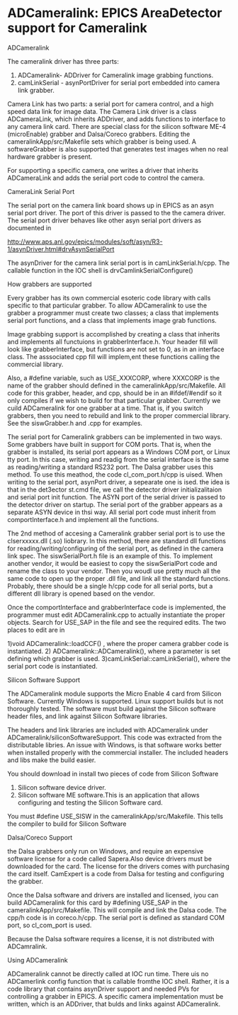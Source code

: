 # ADCameralink: EPICS AreaDetector support for Cameralink



ADCameralink

The cameralink driver has three parts:

1. ADCameralink- ADDriver for Cameralink image grabbing functions.
2. camLinkSerial - asynPortDriver for serial port embedded into camera link grabber.


Camera Link has two parts: a serial port for camera control, and a high speed 
data link for image data. The Camera Link driver is a class ADCameraLink, which 
inherits ADDriver, and adds functions to interface to any camera link card. There 
are special class for the silicon software ME-4 (microEnable) grabber and Dalsa/Coreco grabbers.
Editing the cameralinkApp/src/Makefile sets which grabber is being used. 
A softwareGrabber is also supported that generates test images when no real hardware
grabber is present.


For supporting a specific camera, one writes a driver that inherits ADCameraLink 
and adds the serial port code to control the camera.


CameraLink Serial Port

The serial port on the camera link board shows up in EPICS as an asyn serial 
port driver. The port of this driver is passed to the the camera driver. The 
serial port driver behaves like other asyn serial port drivers as documented in

http://www.aps.anl.gov/epics/modules/soft/asyn/R3-1/asynDriver.html#drvAsynSerialPort


The asynDriver for the camera link serial port is in camLinkSerial.h/cpp. The callable
function in the IOC shell is
drvCamlinkSerialConfigure()

 



How grabbers are supported

Every grabber has its own commercial esoteric code library with calls specific to that 
particular grabber. To allow ADCameralink to use the grabber a programmer must create two
classes; a class that implements serial port functions, and a class that implements image
grab functions. 

Image grabbing support is accomplished by creating a class that inherits and implements all
functuions in grabberInterface.h. Your header fill will look like grabberInterface, but functions
are not set to 0, as in an interface class. The asssociated cpp fill will implem,ent these functions
calling the commercial library. 

Also, a #define variable, such as USE_XXXCORP, where XXXCORP is the name of the grabber should 
defined in the cameralinkApp/src/Makefile. All code for this grabber, header, and cpp, should be in an 
#ifdef/#endif so it only compiles if we wish to build for that particular grabber. Currently
we cuild ADCameralink for one grabber at a time. That is, if you switch grabbers, then you need
to rebuild and link to the proper commercial library. See the siswGrabber.h and .cpp for examples.

The serial port for Cameralink grabbers can be implemented in two ways. Some grabbers 
have built in support for COM ports. That is, when the grabber is installed, its serial port
appears as a Windows COM port, or Linux tty port. In this case, writing and readig from the
serial interface is the same as reading/writing a standard RS232 port. The Dalsa grabber
uses this method. To use this meathod, the code cl_com_port.h/cpp is uised. When writing
to the serial port, asynPort driver, a sepearate one is ised. the idea is that in the det3ector
st.cmd file, we call the detector driver initializalitaion and serial port init function. The
ASYN port of the serial driver is passed to the detector driver on startup. The serial port
of the grabber appears as a separate ASYN device in thsi way. All serial port code must inherit
from comportInterface.h and implement all the functions. 

The 2nd method of accesing a Cameralink grabber serial port is to use the clserxxxxx.dll (.so)
liobrary. In this method, there are standard dll functions for reading/writing/configuring of 
the serial port, as defined in the camera link spec. The siswSerialPort.h file is an example 
of this. To implement another vendor, it would be easiest to copy the siswSerialPort code
and rename the class to your vendor. Then you woudl use pretty much all the same code to
open up the proper .dll file, and link all the standard functions. Probably, there should 
be a single h/cpp code for all serial ports, but a different dll library is opened based on 
the vendor. 


Once the comportInterface and grabberInterface code is implemented, the programmer must edit
ADCameralink.cpp to actually instantiate the proper objects. Search for USE_SAP in the file
and see the required edits. The two places to edit are in

1)void ADCameralink::loadCCF() , where the proper camera grabber code is instantiated.
2) ADCameralink::ADCameralink(), where a parameter is set defining which grabber is used.
3)camLinkSerial::camLinkSerial(), where the serial port code is instantiated.



Silicon Software Support

The ADCameralink module supports the Micro Enable 4 card from Silicon Software. Currently
Windows is supported. Linux support builds but is not thoroughly tested. 
The software must build against the Silicon software header files, and link against 
Silicon Software libraries.


The headers and link libraries are included with ADCameralink under 
ADCameralink/siliconSoftwareSupport. This code was extracted from the distributable
libries. An issue with Windows, is that software works better when installed properly with
the commercial installer. The included headers and libs make the build easier. 

You should download in install two pieces of code from Silicon Software
1) Silicon software device driver. 
2) Silicon software ME software.This is an application that allows configuring and testing
the Silicon Software card.

You must #define USE_SISW in the cameralinkApp/src/Makefile. This tells the compiler to build for 
Silicon Software



Dalsa/Coreco Support

the Dalsa grabbers only run on Windows, and require an expensive software license for a code
called Sapera.Also device drivers must be downloaded for the card. The license for the drivers 
comes with purchasing the card itself. CamExpert is a code from Dalsa for testing and 
configuring the grabber. 

Once the Dalsa software and drivers are installed and licensed, iyou can build ADCameralink
for this card by #defining USE_SAP   in the  cameralinkApp/src/Makefile. This will compile and link
the Dalsa code. The cpp/h code is in coreco.h/cpp. The serial port is defined as  standard
COM port, so cl_com_port is used.

Because the Dalsa software requires a license, it is not distributed with ADCamralink.


Using ADCameralink

ADCameralink cannot be directly called at IOC run time. There uis no ADCamerlink config function
that is callable fromthe IOC shell. Rather, it is a code library that contains asynDriver
support and needed PVs for controlling a grabber in EPICS. A specific camera implementation
must be written, which is an ADDriver, that bulds and links against ADCameralink.

